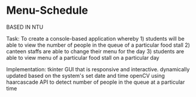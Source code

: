 # Menu-Schedule

BASED IN NTU

Task: To create a console-based application whereby
        1) students will be able to view the number of people in the queue of a particular food stall
        2) canteen staffs are able to change their menu for the day
        3) students are able to view menu of a particular food stall on a particular day
        
Implementation:
tkinter GUI that is responsive and interactive.
dynamically updated based on the system's set date and time
openCV using haarcascade API to detect number of people in the queue at a particular time

